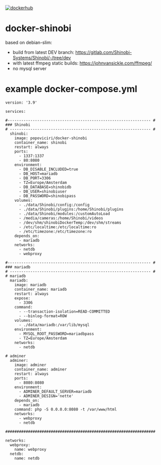 [![dockerhub](https://github.com/popoviciri/docker-shinobi/actions/workflows/docker-publish.yml/badge.svg)](https://github.com/popoviciri/docker-shinobi/actions/workflows/docker-publish.yml)
# docker-shinobi
based on debian-slim:
- build from latest DEV branch: https://gitlab.com/Shinobi-Systems/Shinobi/-/tree/dev
- with latest ffmpeg static builds: https://johnvansickle.com/ffmpeg/
- no mysql server

# example docker-compose.yml
```
version: '3.9'

services:

#--------------------------------------------------------------- #
### Shinobi
# -------------------------------------------------------------- #
  shinobi:
    image: popoviciri/docker-shinobi
    container_name: shinobi
    restart: always
    ports:
      - 1337:1337
      - 80:8080
    environment:
      - DB_DISABLE_INCLUDED=true
      - DB_HOST=mariadb
      - DB_PORT=3306
      - TZ=Europe/Amsterdam
      - DB_DATABASE=shinobidb
      - DB_USER=shinobiuser
      - DB_PASSWORD=shinobipass
    volumes:
      - ./data/Shinobi/config:/config
      - ./data/Shinobi/plugins:/home/Shinobi/plugins
      - ./data/Shinobi/modules:/customAutoLoad
      - /media/cameras:/home/Shinobi/videos
      - /dev/shm/shinobiDockerTemp:/dev/shm/streams
      - /etc/localtime:/etc/localtime:ro
      - /etc/timezone:/etc/timezone:ro
    depends_on:
      - mariadb
    networks:
      - netdb
      - webproxy

#--------------------------------------------------------------- #
### mariadb
# -------------------------------------------------------------- #
# mariadb
  mariadb:
    image: mariadb
    container_name: mariadb
    restart: always
    expose:
      - 3306
    command:
      - --transaction-isolation=READ-COMMITTED
      - --binlog-format=ROW
    volumes:
      - ./data/mariadb:/var/lib/mysql
    environment:
      - MYSQL_ROOT_PASSWORD=mariadbpass
      - TZ=Europe/Amsterdam
    networks:
      - netdb

# adminer
  adminer:
    image: adminer
    container_name: adminer
    restart: always
    ports:
      - 8080:8080
    environment:
      - ADMINER_DEFAULT_SERVER=mariadb
      - ADMINER_DESIGN='nette'
    depends_on:
      - mariadb
    command: php -S 0.0.0.0:8080 -t /var/www/html
    networks:
      - webproxy
      - netdb

##################################################################

networks:
  webproxy:
    name: webproxy
  netdb:
    name: netdb
```
